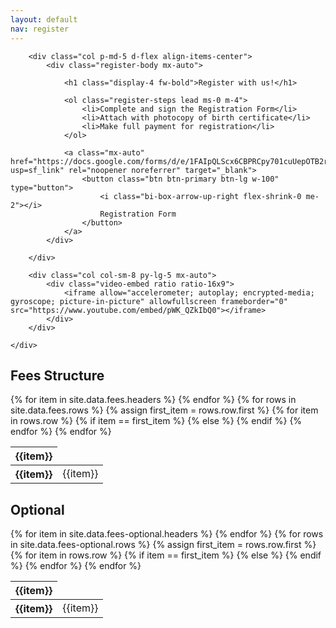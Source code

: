 ```yaml
---
layout: default
nav: register
---
```


<div class="container-md my-4">
    <div class="row row-cols-1 row-cols-lg-2 g-4">

        <div class="col p-md-5 d-flex align-items-center">
            <div class="register-body mx-auto">

                <h1 class="display-4 fw-bold">Register with us!</h1>

                <ol class="register-steps lead ms-0 m-4">
                    <li>Complete and sign the Registration Form</li>
                    <li>Attach with photocopy of birth certificate​</li>
                    <li>Make full payment for registration</li>
                </ol>

                <a class="mx-auto" href="https://docs.google.com/forms/d/e/1FAIpQLScx6CBPRCpy701cuUepOTB2r7_d0DdaYDuIRtPN5U5OtV7phQ/viewform?usp=sf_link" rel="noopener noreferrer" target="_blank">
                    <button class="btn btn-primary btn-lg w-100" type="button">
                        <i class="bi-box-arrow-up-right flex-shrink-0 me-2"></i>
                        Registration Form
                    </button>
                </a>
            </div>

        </div>

        <div class="col col-sm-8 py-lg-5 mx-auto">
            <div class="video-embed ratio ratio-16x9">
                <iframe allow="accelerometer; autoplay; encrypted-media; gyroscope; picture-in-picture" allowfullscreen frameborder="0" src="https://www.youtube.com/embed/pWK_QZkIbQ0"></iframe>
            </div>
        </div>

    </div>

</div>

<div class="container-md py-4">
    <h2 class="display-4">Fees Structure</h2>
    <div class="table-responsive">
        <table class="align-middle">
            <thead>
                {% for item in site.data.fees.headers %}
                    <th class="bg-red-l" scope="col">
                        {{item}}
                    </th>
                {% endfor %}
            </thead>
            <tbody class="table-group-divider">
                {% for rows in site.data.fees.rows %}
                    <tr>
                        {% assign first_item = rows.row.first %}
                        {% for item in rows.row %}
                            {% if item == first_item %}
                                <th>{{item}}</th>
                            {% else %}
                                <td>{{item}}</td>
                            {% endif %}
                        {% endfor %}
                    </tr>
                {% endfor %}
            </tbody>
        </table>
    </div>
</div>

<div class="container-md py-4">
    <h2 class="display-4">Optional</h2>
    <div class="table-responsive">
        <table class="align-middle">
            <thead>
                {% for item in site.data.fees-optional.headers %}
                    <th class="bg-blue-l" scope="col">
                        {{item}}
                    </th>
                {% endfor %}
            </thead>
            <tbody class="table-group-divider">
                {% for rows in site.data.fees-optional.rows %}
                    <tr>
                        {% assign first_item = rows.row.first %}
                        {% for item in rows.row %}
                            {% if item == first_item %}
                                <th>{{item}}</th>
                            {% else %}
                                <td>{{item}}</td>
                            {% endif %}
                        {% endfor %}
                    </tr>
                {% endfor %}
            </tbody>
        </table>
    </div>
</div>
